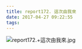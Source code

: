```yaml
---
title: report172. 這次由我來
date: 2017-04-27 09:22:55
tags:
---
```

![report172.+這次由我來.jpg](https://i.loli.net/2017/09/15/59bb9d001e61b.jpg)
